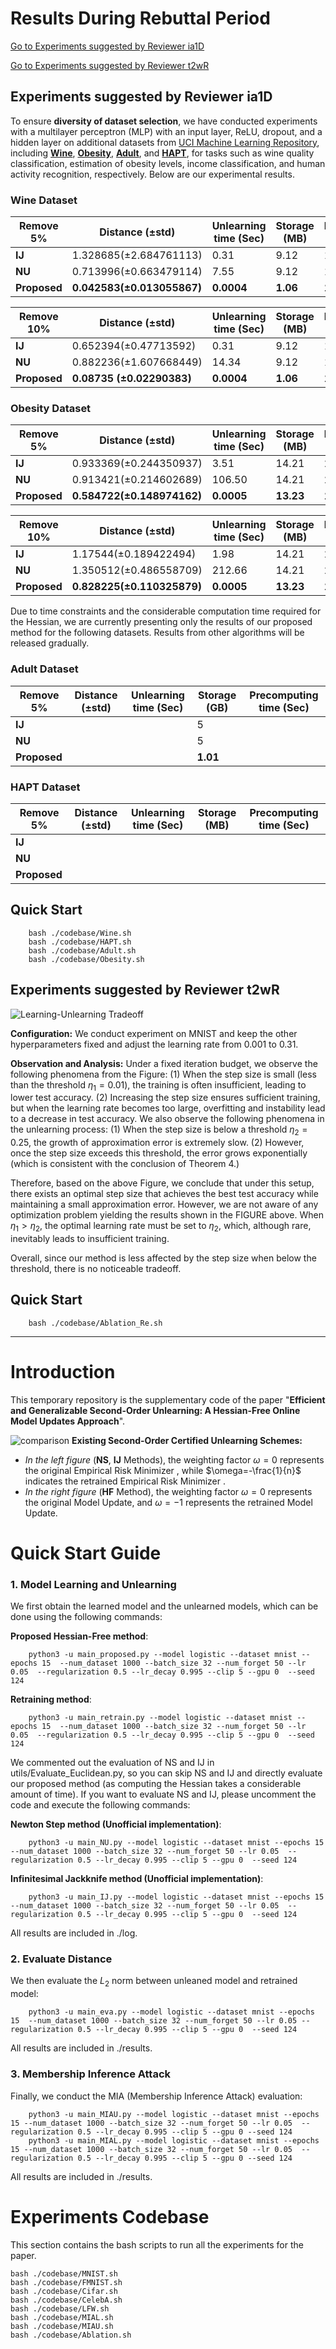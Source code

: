# Results During Rebuttal Period
[Go to Experiments suggested by Reviewer ia1D](#reviewer-ia1d)

[Go to Experiments suggested by Reviewer t2wR](#reviewer-t2wR)

<a id="reviewer-ia1d"></a>
## Experiments suggested by  Reviewer ia1D

To ensure **diversity of dataset selection**, we have conducted experiments with a multilayer perceptron (MLP) with an input layer, ReLU, dropout, and a hidden layer on additional datasets from [UCI Machine Learning Repository](https://archive.ics.uci.edu/), including **[Wine](https://archive.ics.uci.edu/dataset/186/wine+quality)**, **[Obesity](https://archive.ics.uci.edu/dataset/544/estimation+of+obesity+levels+based+on+eating+habits+and+physical+condition)**, **[Adult](https://archive.ics.uci.edu/dataset/2/adult)**, and **[HAPT](https://archive.ics.uci.edu/dataset/240/human+activity+recognition+using+smartphones)**, for tasks such as wine quality classification, estimation of obesity levels, income classification, and human activity recognition, respectively.
Below are our experimental results.

### Wine Dataset

| Remove 5%    | Distance (±std)            | Unlearning time  (Sec) | Storage  (MB) | Precomputing time (Sec) |
| ------------ | -------------------------- | ---------------------- | ------------- | ----------------------- |
| **IJ**       | 1.328685(±2.684761113)     | 0.31                   | 9.12          | 155.01                  |
| **NU**       | 0.713996(±0.663479114)     | 7.55                   | 9.12          | 153.16                  |
| **Proposed** | **0.042583(±0.013055867)** | **0.0004**             | **1.06**      | **11.56**               |

| Remove 10%   | Distance (±std)            | Unlearning time (Sec) | Storage (MB) | Precomputing time (Sec) |
| ------------ | -------------------------- | --------------------- | ------------ | ----------------------- |
| **IJ**       | 0.652394(±0.47713592)      | 0.31                  | 9.12         | 155.01                  |
| **NU**       | 0.882236(±1.607668449)     | 14.34                 | 9.12         | 153.16                  |
| **Proposed** | **0.08735 (±0.02290383)** | **0.0004**            | **1.06**     | **11.56**               |

### Obesity Dataset

| Remove 5%    | Distance (±std)            | Unlearning time  (Sec) | Storage  (MB) | Precomputing time (Sec) |
| ------------ | -------------------------- | ---------------------- | ------------- | ----------------------- |
| **IJ**       | 0.933369(±0.244350937)     | 3.51                   | 14.21         | 2,240.16                |
| **NU**       | 0.913421(±0.214602689)     | 106.50                 | 14.21         | 2,228.83                |
| **Proposed** | **0.584722(±0.148974162)** | **0.0005**             | **13.23**     | **102.06**              |

| Remove 10%   | Distance (±std)            | Unlearning time  (Sec) | Storage  (MB) | Precomputing time (Sec) |
| ------------ | -------------------------- | ---------------------- | ------------- | ----------------------- |
| **IJ**       | 1.17544(±0.189422494)      | 1.98                   | 14.21         | 2,240.16                |
| **NU**       | 1.350512(±0.486558709)     | 212.66                 | 14.21         | 2,228.83                |
| **Proposed** | **0.828225(±0.110325879)** | **0.0005**             | **13.23**     | **102.06**              |

Due to time constraints and the considerable computation time required for the Hessian, we are currently presenting only the results of our proposed method for the following datasets. Results from other algorithms will be released gradually.

### Adult Dataset

| Remove 5%    | Distance (±std) | Unlearning time  (Sec) | Storage  (GB) | Precomputing time (Sec) |
| ------------ | --------------- | ---------------------- | ------------- | ----------------------- |
| **IJ**       |                 |                        | 5             |                         |
| **NU**       |                 |                        | 5             |                         |
| **Proposed** |                 |                        | **1.01**      |                         |

### HAPT Dataset

| Remove 5%    | Distance (±std) | Unlearning time  (Sec) | Storage  (MB) | Precomputing time (Sec) |
| ------------ | --------------- | ---------------------- | ------------- | ----------------------- |
| **IJ**       |                 |                        |               |                         |
| **NU**       |                 |                        |               |                         |
| **Proposed** |                 |                        |               |                         |



##  Quick Start

        bash ./codebase/Wine.sh
        bash ./codebase/HAPT.sh
        bash ./codebase/Adult.sh
        bash ./codebase/Obesity.sh
        

<a id="reviewer-t2wR"></a>
## Experiments suggested by  Reviewer t2wR

![Learning-Unlearning Tradeoff]((un)learn_Tradeoff.svg "Analysis between smaller approximation error and insufficient  model training caused by step size")

**Configuration:** We conduct experiment on MNIST and keep the other hyperparameters fixed and adjust the learning rate from 0.001 to 0.31.

**Observation and Analysis:** Under a fixed iteration budget, we observe the following phenomena from the Figure: (1) When the step size is small (less than the threshold $\eta_1 = 0.01$), the training is often insufficient, leading to lower test accuracy. (2) Increasing the step size ensures sufficient training, but when the learning rate becomes too large, overfitting and instability lead to a decrease in test accuracy. We also observe the following phenomena in the unlearning process: (1) When the step size is below a threshold $\eta_2 = 0.25$, the growth of approximation error is extremely slow. (2) However, once the step size exceeds this threshold, the error grows exponentially (which is consistent with the conclusion of Theorem 4.)

Therefore, based on the above Figure, we conclude that under this setup, there exists an optimal step size that achieves the best test accuracy while maintaining a small approximation error. However, we are not aware of any optimization problem yielding the results shown in the FIGURE above. When $\eta_1 > \eta_2$, the optimal learning rate must be set to $\eta_2$, which, although rare, inevitably leads to insufficient training.

Overall, since our method is less affected by the step size when below the threshold, there is no noticeable tradeoff.



##  Quick Start

        bash ./codebase/Ablation_Re.sh

------



# Introduction

This temporary repository is the supplementary code of the paper "**Efficient and Generalizable Second-Order Unlearning: A Hessian-Free Online Model Updates Approach**".

![comparison](comparison.png "Exisiting Second-Order Certified Unlearning Schemes")
**Existing Second-Order Certified Unlearning Schemes:** <br>
- *In the left figure* (**NS**, **IJ** Methods), the weighting factor $\omega=0$ represents the original Empirical Risk Minimizer , while $\omega=-\frac{1}{n}$ indicates the retrained Empirical Risk Minimizer . <br>
- *In the right figure* (**HF** Method), the weighting factor $\omega=0$ represents the original Model Update, and $\omega=-1$ represents the retrained Model Update.

# Quick Start Guide
### 1. Model Learning and Unlearning
We first obtain the learned model and the unlearned models, which can be done using the following commands:

**Proposed Hessian-Free method**:

        python3 -u main_proposed.py --model logistic --dataset mnist --epochs 15  --num_dataset 1000 --batch_size 32 --num_forget 50 --lr 0.05  --regularization 0.5 --lr_decay 0.995 --clip 5 --gpu 0  --seed 124
        
**Retraining method**:

        python3 -u main_retrain.py --model logistic --dataset mnist --epochs 15  --num_dataset 1000 --batch_size 32 --num_forget 50 --lr 0.05  --regularization 0.5 --lr_decay 0.995 --clip 5 --gpu 0  --seed 124

We commented out the evaluation of NS and IJ in utils/Evaluate_Euclidean.py, so you can skip NS and IJ and directly evaluate our proposed method (as computing the Hessian takes a considerable amount of time). If you want to evaluate NS and IJ, please uncomment the code and execute the following commands:

**Newton Step method (Unofficial implementation)**:

        python3 -u main_NU.py --model logistic --dataset mnist --epochs 15  --num_dataset 1000 --batch_size 32 --num_forget 50 --lr 0.05  --regularization 0.5 --lr_decay 0.995 --clip 5 --gpu 0  --seed 124

**Infinitesimal Jackknife method (Unofficial implementation)**:

        python3 -u main_IJ.py --model logistic --dataset mnist --epochs 15  --num_dataset 1000 --batch_size 32 --num_forget 50 --lr 0.05  --regularization 0.5 --lr_decay 0.995 --clip 5 --gpu 0  --seed 124

All results are included in ./log.

### 2. Evaluate Distance
We then evaluate the $L_2$ norm between unleaned model and retrained model:

        python3 -u main_eva.py --model logistic --dataset mnist --epochs 15  --num_dataset 1000 --batch_size 32 --num_forget 50 --lr 0.05 --regularization 0.5 --lr_decay 0.995 --clip 5 --gpu 0  --seed 124

All results are included in ./results.


### 3. Membership Inference Attack
Finally, we conduct the MIA (Membership Inference Attack) evaluation:

        python3 -u main_MIAU.py --model logistic --dataset mnist --epochs 15 --num_dataset 1000 --batch_size 32 --num_forget 50 --lr 0.05  --regularization 0.5 --lr_decay 0.995 --clip 5 --gpu 0 --seed 124
        python3 -u main_MIAL.py --model logistic --dataset mnist --epochs 15 --num_dataset 1000 --batch_size 32 --num_forget 50 --lr 0.05  --regularization 0.5 --lr_decay 0.995 --clip 5 --gpu 0 --seed 124

All results are included in ./results.

# Experiments Codebase
This section contains the bash scripts to run all the experiments for the paper.

    bash ./codebase/MNIST.sh
    bash ./codebase/FMNIST.sh
    bash ./codebase/Cifar.sh
    bash ./codebase/CelebA.sh
    bash ./codebase/LFW.sh
    bash ./codebase/MIAL.sh
    bash ./codebase/MIAU.sh
    bash ./codebase/Ablation.sh
